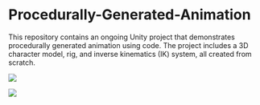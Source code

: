 # Procedurally-Generated-Animation
 This repository contains an ongoing Unity project that demonstrates procedurally generated animation using code. The project includes a 3D character model, rig, and inverse kinematics (IK) system, all created from scratch.
 
![](https://media.giphy.com/media/v1.Y2lkPTc5MGI3NjExNWNhNTg1ZmI2NjUxNjIyNWFiYjIwOWIzMWFjOGE0OTVkMjAwNTZmNSZlcD12MV9pbnRlcm5hbF9naWZzX2dpZklkJmN0PWc/s2HNC98rnCvOliviMq/giphy.gif)

![](https://media.giphy.com/media/f9Tfa18rNjdXm7uSpg/giphy.gif)


